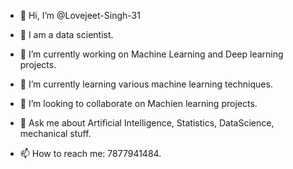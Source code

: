 - 👋 Hi, I’m @Lovejeet-Singh-31

- 🧔 I am a data scientist.
- 🔭 I’m currently working on Machine Learning and Deep learning projects.
- 🌱 I’m currently learning various machine learning techniques.
- 👯 I’m looking to collaborate on Machien learning projects.
- 💬 Ask me about Artificial Intelligence, Statistics, DataScience, mechanical stuff.
- 📫 How to reach me: 7877941484.
<!---
Lovejeet-Singh-31/Lovejeet-Singh-31 is a ✨ special ✨ repository because its `README.md` (this file) appears on your GitHub profile.
You can click the Preview link to take a look at your changes.
--->

